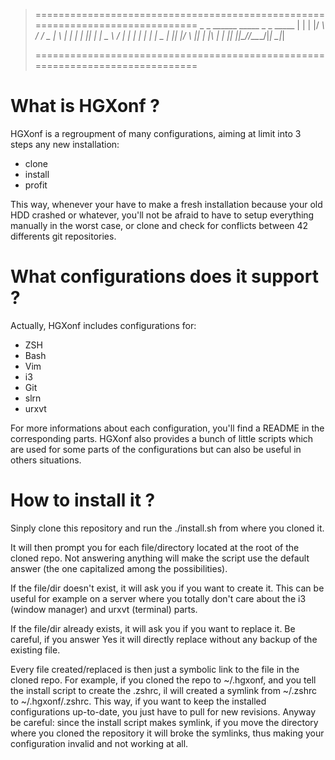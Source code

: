 >==============================================================================
>                       _   _  ______  _____  _   _ _____
>                      | | | |/ ___\ \/ / _ \| \ | |  ___|
>                      | |_| | |  _ \  / | | |  \| | |_
>                      |  _  | |_| |/  \ |_| | |\  |  _|
>                      |_| |_|\____/_/\_\___/|_| \_|_|
>
>==============================================================================

# What is HGXonf ?

HGXonf is a regroupment of many configurations, aiming at limit into 3 steps
any new installation:

* clone
* install
* profit

This way, whenever your have to make a fresh installation because your old
HDD crashed or whatever, you'll not be afraid to have to setup everything
manually in the worst case, or clone and check for conflicts between 42
differents git repositories.


# What configurations does it support ?

Actually, HGXonf includes configurations for:

* ZSH
* Bash
* Vim
* i3
* Git
* slrn
* urxvt

For more informations about each configuration, you'll find a README in the
corresponding parts.
HGXonf also provides a bunch of little scripts which are used for some parts
of the configurations but can also be useful in others situations.

# How to install it ?

Sinply clone this repository and run the ./install.sh from where you cloned it.

It will then prompt you for each file/directory located at the root of the
cloned repo. Not answering anything will make the script use the default
answer (the one capitalized among the possibilities).

If the file/dir doesn't exist, it will ask you if you want to create it.
This can be useful for example on a server where you totally don't care about
the i3 (window manager) and urxvt (terminal) parts.

If the file/dir already exists, it will ask you if you want to replace it. Be
careful, if you answer Yes it will directly replace without any backup of the
existing file.

Every file created/replaced is then just a symbolic link to the file in the
cloned repo.
For example, if you cloned the repo to ~/.hgxonf, and you tell the install
script to create the .zshrc, il will created a symlink from ~/.zshrc to
~/.hgxonf/.zshrc.
This way, if you want to keep the installed configurations up-to-date, you
just have to pull for new revisions.
Anyway be careful: since the install script makes symlink, if you move the
directory where you cloned the repository it will broke the symlinks, thus
making your configuration invalid and not working at all.
